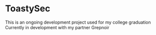 # ToastySec
This is an ongoing development project used for my college graduation
Currently in development with my partner Grepnoir
